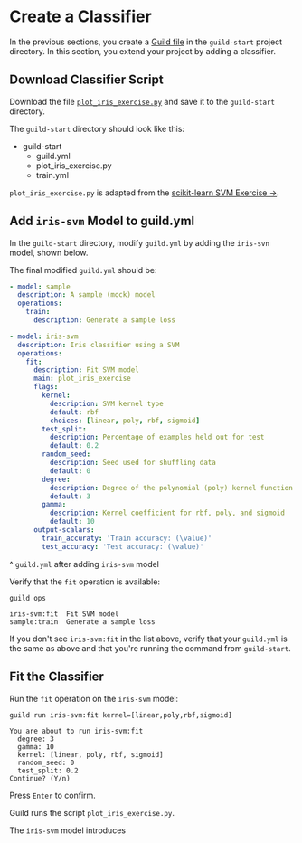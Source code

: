# Create a Classifier

In the previous sections, you create a [Guild file](ref:guildfile) in
the `guild-start` project directory. In this section, you extend your
project by adding a classifier.

## Download Classifier Script

Download the file
[`plot_iris_exercise.py`](ext:https://raw.githubusercontent.com/guildai/examples/master/iris-svm/plot_iris_exercise.py)
and save it to the `guild-start` directory.

The `guild-start` directory should look like this:

<div class="file-tree">
<ul>
<li class="is-folder open">guild-start
 <ul>
 <li class="is-file">guild.yml</li>
 <li class="is-file">plot_iris_exercise.py</li>
 <li class="is-file">train.yml</li>
 </ul>
</li>
</ul>
</div>

`plot_iris_exercise.py` is adapted from the [scikit-learn SVM Exercise
->](https://scikit-learn.org/stable/auto_examples/exercises/plot_iris_exercise.html).

## Add `iris-svm` Model to guild.yml

In the `guild-start` directory, modify `guild.yml` by adding the
`iris-svn` model, shown below.

The final modified `guild.yml` should be:

``` yaml
- model: sample
  description: A sample (mock) model
  operations:
    train:
      description: Generate a sample loss

- model: iris-svm
  description: Iris classifier using a SVM
  operations:
    fit:
      description: Fit SVM model
      main: plot_iris_exercise
      flags:
        kernel:
          description: SVM kernel type
          default: rbf
          choices: [linear, poly, rbf, sigmoid]
        test_split:
          description: Percentage of examples held out for test
          default: 0.2
        random_seed:
          description: Seed used for shuffling data
          default: 0
        degree:
          description: Degree of the polynomial (poly) kernel function
          default: 3
        gamma:
          description: Kernel coefficient for rbf, poly, and sigmoid
          default: 10
      output-scalars:
        train_accuraty: 'Train accuracy: (\value)'
        test_accuracy: 'Test accuracy: (\value)'

```

^ `guild.yml` after adding `iris-svm` model

Verify that the `fit` operation is available:

``` command
guild ops
```

``` output
iris-svm:fit  Fit SVM model
sample:train  Generate a sample loss
```

If you don't see `iris-svm:fit` in the list above, verify that your
`guild.yml` is the same as above and that you're running the command
from `guild-start`.

## Fit the Classifier

Run the `fit` operation on the `iris-svm` model:

``` command
guild run iris-svm:fit kernel=[linear,poly,rbf,sigmoid]
```

``` output
You are about to run iris-svm:fit
  degree: 3
  gamma: 10
  kernel: [linear, poly, rbf, sigmoid]
  random_seed: 0
  test_split: 0.2
Continue? (Y/n)
```

Press `Enter` to confirm.

Guild runs the script `plot_iris_exercise.py`.

The `iris-svm` model introduces
